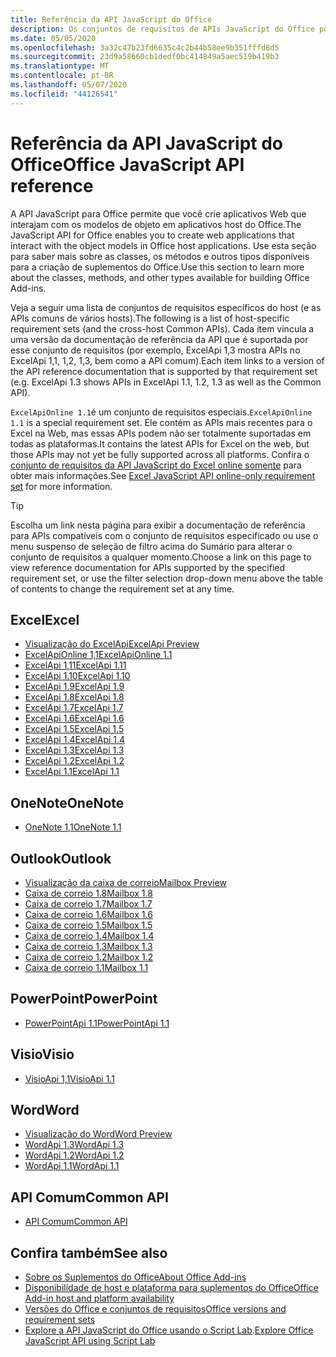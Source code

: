 ```yaml
---
title: Referência da API JavaScript do Office
description: Os conjuntos de requisitos de APIs JavaScript do Office por host.
ms.date: 05/05/2020
ms.openlocfilehash: 3a32c47b23fd6635c4c2b44b58ee9b351fffd8d5
ms.sourcegitcommit: 23d9a58660cb1dedf0bc414849a5aec519b419b3
ms.translationtype: MT
ms.contentlocale: pt-BR
ms.lasthandoff: 05/07/2020
ms.locfileid: "44126541"
---
```

# <a name="office-javascript-api-reference"></a><span data-ttu-id="84bc8-103">Referência da API JavaScript do Office</span><span class="sxs-lookup"><span data-stu-id="84bc8-103">Office JavaScript API reference</span></span>

<span data-ttu-id="84bc8-104">A API JavaScript para Office permite que você crie aplicativos Web que interajam com os modelos de objeto em aplicativos host do Office.</span><span class="sxs-lookup"><span data-stu-id="84bc8-104">The JavaScript API for Office enables you to create web applications that interact with the object models in Office host applications.</span></span> <span data-ttu-id="84bc8-105">Use esta seção para saber mais sobre as classes, os métodos e outros tipos disponíveis para a criação de suplementos do Office.</span><span class="sxs-lookup"><span data-stu-id="84bc8-105">Use this section to learn more about the classes, methods, and other types available for building Office Add-ins.</span></span>

<span data-ttu-id="84bc8-106">Veja a seguir uma lista de conjuntos de requisitos específicos do host (e as APIs comuns de vários hosts).</span><span class="sxs-lookup"><span data-stu-id="84bc8-106">The following is a list of host-specific requirement sets (and the cross-host Common APIs).</span></span> <span data-ttu-id="84bc8-107">Cada item vincula a uma versão da documentação de referência da API que é suportada por esse conjunto de requisitos (por exemplo, ExcelApi 1,3 mostra APIs no ExcelApi 1,1, 1,2, 1,3, bem como a API comum).</span><span class="sxs-lookup"><span data-stu-id="84bc8-107">Each item links to a version of the API reference documentation that is supported by that requirement set (e.g. ExcelApi 1.3 shows APIs in ExcelApi 1.1, 1.2, 1.3 as well as the Common API).</span></span>

<span data-ttu-id="84bc8-108">`ExcelApiOnline 1.1`é um conjunto de requisitos especiais.</span><span class="sxs-lookup"><span data-stu-id="84bc8-108">`ExcelApiOnline 1.1` is a special requirement set.</span></span> <span data-ttu-id="84bc8-109">Ele contém as APIs mais recentes para o Excel na Web, mas essas APIs podem não ser totalmente suportadas em todas as plataformas.</span><span class="sxs-lookup"><span data-stu-id="84bc8-109">It contains the latest APIs for Excel on the web, but those APIs may not yet be fully supported across all platforms.</span></span> <span data-ttu-id="84bc8-110">Confira o [conjunto de requisitos da API JavaScript do Excel online somente](/office/dev/add-ins/reference/requirement-sets/excel-api-online-requirement-set) para obter mais informações.</span><span class="sxs-lookup"><span data-stu-id="84bc8-110">See [Excel JavaScript API online-only requirement set](/office/dev/add-ins/reference/requirement-sets/excel-api-online-requirement-set) for more information.</span></span>

> [!TIP]
> <span data-ttu-id="84bc8-111">Escolha um link nesta página para exibir a documentação de referência para APIs compatíveis com o conjunto de requisitos especificado ou use o menu suspenso de seleção de filtro acima do Sumário para alterar o conjunto de requisitos a qualquer momento.</span><span class="sxs-lookup"><span data-stu-id="84bc8-111">Choose a link on this page to view reference documentation for APIs supported by the specified requirement set, or use the filter selection drop-down menu above the table of contents to change the requirement set at any time.</span></span>

## <a name="excel"></a><span data-ttu-id="84bc8-112">Excel</span><span class="sxs-lookup"><span data-stu-id="84bc8-112">Excel</span></span>

- [<span data-ttu-id="84bc8-113">Visualização do ExcelApi</span><span class="sxs-lookup"><span data-stu-id="84bc8-113">ExcelApi Preview</span></span>](/javascript/api/excel?view=excel-js-preview)
- [<span data-ttu-id="84bc8-114">ExcelApiOnline 1,1</span><span class="sxs-lookup"><span data-stu-id="84bc8-114">ExcelApiOnline 1.1</span></span>](/javascript/api/excel?view=excel-js-online)
- [<span data-ttu-id="84bc8-115">ExcelApi 1,11</span><span class="sxs-lookup"><span data-stu-id="84bc8-115">ExcelApi 1.11</span></span>](/javascript/api/excel?view=excel-js-1.11)
- [<span data-ttu-id="84bc8-116">ExcelApi 1.10</span><span class="sxs-lookup"><span data-stu-id="84bc8-116">ExcelApi 1.10</span></span>](/javascript/api/excel?view=excel-js-1.10)
- [<span data-ttu-id="84bc8-117">ExcelApi 1.9</span><span class="sxs-lookup"><span data-stu-id="84bc8-117">ExcelApi 1.9</span></span>](/javascript/api/excel?view=excel-js-1.9)
- [<span data-ttu-id="84bc8-118">ExcelApi 1.8</span><span class="sxs-lookup"><span data-stu-id="84bc8-118">ExcelApi 1.8</span></span>](/javascript/api/excel?view=excel-js-1.8)
- [<span data-ttu-id="84bc8-119">ExcelApi 1.7</span><span class="sxs-lookup"><span data-stu-id="84bc8-119">ExcelApi 1.7</span></span>](/javascript/api/excel?view=excel-js-1.7)
- [<span data-ttu-id="84bc8-120">ExcelApi 1.6</span><span class="sxs-lookup"><span data-stu-id="84bc8-120">ExcelApi 1.6</span></span>](/javascript/api/excel?view=excel-js-1.6)
- [<span data-ttu-id="84bc8-121">ExcelApi 1.5</span><span class="sxs-lookup"><span data-stu-id="84bc8-121">ExcelApi 1.5</span></span>](/javascript/api/excel?view=excel-js-1.5)
- [<span data-ttu-id="84bc8-122">ExcelApi 1.4</span><span class="sxs-lookup"><span data-stu-id="84bc8-122">ExcelApi 1.4</span></span>](/javascript/api/excel?view=excel-js-1.4)
- [<span data-ttu-id="84bc8-123">ExcelApi 1.3</span><span class="sxs-lookup"><span data-stu-id="84bc8-123">ExcelApi 1.3</span></span>](/javascript/api/excel?view=excel-js-1.3)
- [<span data-ttu-id="84bc8-124">ExcelApi 1.2</span><span class="sxs-lookup"><span data-stu-id="84bc8-124">ExcelApi 1.2</span></span>](/javascript/api/excel?view=excel-js-1.2)
- [<span data-ttu-id="84bc8-125">ExcelApi 1.1</span><span class="sxs-lookup"><span data-stu-id="84bc8-125">ExcelApi 1.1</span></span>](/javascript/api/excel?view=excel-js-1.1)

## <a name="onenote"></a><span data-ttu-id="84bc8-126">OneNote</span><span class="sxs-lookup"><span data-stu-id="84bc8-126">OneNote</span></span>

- [<span data-ttu-id="84bc8-127">OneNote 1,1</span><span class="sxs-lookup"><span data-stu-id="84bc8-127">OneNote 1.1</span></span>](/javascript/api/onenote?view=onenote-js-1.1)

## <a name="outlook"></a><span data-ttu-id="84bc8-128">Outlook</span><span class="sxs-lookup"><span data-stu-id="84bc8-128">Outlook</span></span>

- [<span data-ttu-id="84bc8-129">Visualização da caixa de correio</span><span class="sxs-lookup"><span data-stu-id="84bc8-129">Mailbox Preview</span></span>](/javascript/api/outlook?view=outlook-js-preview)
- [<span data-ttu-id="84bc8-130">Caixa de correio 1.8</span><span class="sxs-lookup"><span data-stu-id="84bc8-130">Mailbox 1.8</span></span>](/javascript/api/outlook?view=outlook-js-1.8)
- [<span data-ttu-id="84bc8-131">Caixa de correio 1.7</span><span class="sxs-lookup"><span data-stu-id="84bc8-131">Mailbox 1.7</span></span>](/javascript/api/outlook?view=outlook-js-1.7)
- [<span data-ttu-id="84bc8-132">Caixa de correio 1.6</span><span class="sxs-lookup"><span data-stu-id="84bc8-132">Mailbox 1.6</span></span>](/javascript/api/outlook?view=outlook-js-1.6)
- [<span data-ttu-id="84bc8-133"> Caixa de correio 1.5</span><span class="sxs-lookup"><span data-stu-id="84bc8-133">Mailbox 1.5</span></span>](/javascript/api/outlook?view=outlook-js-1.5)
- [<span data-ttu-id="84bc8-134"> Caixa de correio 1.4</span><span class="sxs-lookup"><span data-stu-id="84bc8-134">Mailbox 1.4</span></span>](/javascript/api/outlook?view=outlook-js-1.4)
- [<span data-ttu-id="84bc8-135"> Caixa de correio 1.3</span><span class="sxs-lookup"><span data-stu-id="84bc8-135">Mailbox 1.3</span></span>](/javascript/api/outlook?view=outlook-js-1.3)
- [<span data-ttu-id="84bc8-136">Caixa de correio 1.2</span><span class="sxs-lookup"><span data-stu-id="84bc8-136">Mailbox 1.2</span></span>](/javascript/api/outlook?view=outlook-js-1.2)
- [<span data-ttu-id="84bc8-137"> Caixa de correio 1.1</span><span class="sxs-lookup"><span data-stu-id="84bc8-137">Mailbox 1.1</span></span>](/javascript/api/outlook?view=outlook-js-1.1)

## <a name="powerpoint"></a><span data-ttu-id="84bc8-138">PowerPoint</span><span class="sxs-lookup"><span data-stu-id="84bc8-138">PowerPoint</span></span>

- [<span data-ttu-id="84bc8-139">PowerPointApi 1.1</span><span class="sxs-lookup"><span data-stu-id="84bc8-139">PowerPointApi 1.1</span></span>](/javascript/api/powerpoint?view=powerpoint-js-1.1)

## <a name="visio"></a><span data-ttu-id="84bc8-140">Visio</span><span class="sxs-lookup"><span data-stu-id="84bc8-140">Visio</span></span>

- [<span data-ttu-id="84bc8-141">VisioApi 1,1</span><span class="sxs-lookup"><span data-stu-id="84bc8-141">VisioApi 1.1</span></span>](/javascript/api/visio?view=visio-js-1.1)

## <a name="word"></a><span data-ttu-id="84bc8-142">Word</span><span class="sxs-lookup"><span data-stu-id="84bc8-142">Word</span></span>

- [<span data-ttu-id="84bc8-143">Visualização do Word</span><span class="sxs-lookup"><span data-stu-id="84bc8-143">Word Preview</span></span>](/javascript/api/word?view=word-js-preview)
- [<span data-ttu-id="84bc8-144">WordApi 1.3</span><span class="sxs-lookup"><span data-stu-id="84bc8-144">WordApi 1.3</span></span>](/javascript/api/word?view=word-js-1.3)
- [<span data-ttu-id="84bc8-145">WordApi 1.2</span><span class="sxs-lookup"><span data-stu-id="84bc8-145">WordApi 1.2</span></span>](/javascript/api/word?view=word-js-1.2)
- [<span data-ttu-id="84bc8-146">WordApi 1.1</span><span class="sxs-lookup"><span data-stu-id="84bc8-146">WordApi 1.1</span></span>](/javascript/api/word?view=word-js-1.1)

## <a name="common-api"></a><span data-ttu-id="84bc8-147">API Comum</span><span class="sxs-lookup"><span data-stu-id="84bc8-147">Common API</span></span>

- [<span data-ttu-id="84bc8-148">API Comum</span><span class="sxs-lookup"><span data-stu-id="84bc8-148">Common API</span></span>](/javascript/api/office?view=common-js)

## <a name="see-also"></a><span data-ttu-id="84bc8-149">Confira também</span><span class="sxs-lookup"><span data-stu-id="84bc8-149">See also</span></span>

- [<span data-ttu-id="84bc8-150">Sobre os Suplementos do Office</span><span class="sxs-lookup"><span data-stu-id="84bc8-150">About Office Add-ins</span></span>](/office/dev/add-ins/overview)
- [<span data-ttu-id="84bc8-151">Disponibilidade de host e plataforma para suplementos do Office</span><span class="sxs-lookup"><span data-stu-id="84bc8-151">Office Add-in host and platform availability</span></span>](/office/dev/add-ins/overview/office-add-in-availability)
- [<span data-ttu-id="84bc8-152">Versões do Office e conjuntos de requisitos</span><span class="sxs-lookup"><span data-stu-id="84bc8-152">Office versions and requirement sets</span></span>](/office/dev/add-ins/develop/office-versions-and-requirement-sets)
- <span data-ttu-id="84bc8-153">[Explore a API JavaScript do Office usando o Script Lab](/office/dev/add-ins/overview/explore-with-script-lab).</span><span class="sxs-lookup"><span data-stu-id="84bc8-153">[Explore Office JavaScript API using Script Lab](/office/dev/add-ins/overview/explore-with-script-lab)</span></span>
